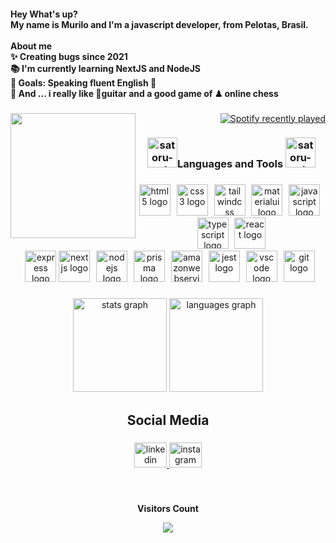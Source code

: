 <h4 align="left">Hey  What's up?<br>My name is Murilo and I'm a javascript developer, from  Pelotas, Brasil.<br><br>About me<br>✨ Creating bugs since 2021<br>📚 I'm currently learning NextJS and NodeJS<br>🎯 Goals: Speaking fluent English 🚀<br>🎲 And ... i really like 🎸guitar and a good game of ♟ online chess</h4>

###

<img align="left" height="200" src="https://github.com/xmurilo/xmurilo/assets/107772420/79022f44-8002-47d8-a18f-304946360020"  />

###

<div align="right">
  <a href="https://open.spotify.com/user/77ow6oi84ibjyf00oc10ullhh">
    <img src="https://spotify-recently-played-readme.vercel.app/api?user=77ow6oi84ibjyf00oc10ullhh&count=5&unique=true" alt="Spotify recently played"  />
  </a>
</div>

###

 <h3 align="center"> <img width="48" height="48" src="https://img.icons8.com/doodle/48/satoru-gojo.png" alt="satoru-gojo"/>Languages and Tools <img width="48" height="48" src="https://img.icons8.com/doodle/48/satoru-gojo.png" alt="satoru-gojo"/> </h3> 

###

<div align="center">
  <!-- Primeira linha de imagens -->
  <div>
    <img src="https://skillicons.dev/icons?i=html" height="50" alt="html5 logo" />
    <img width="2" />
    <img src="https://skillicons.dev/icons?i=css" height="50" alt="css3 logo" />
    <img width="2" />
    <img src="https://skillicons.dev/icons?i=tailwind" height="50" alt="tailwindcss logo" />
    <img width="2" />
    <img src="https://cdn.simpleicons.org/mui/007FFF" height="50" alt="materialui logo" />
    <img width="2" />
    <img src="https://skillicons.dev/icons?i=js" height="50" alt="javascript logo" />
    <img width="2" />
    <img src="https://skillicons.dev/icons?i=ts" height="50" alt="typescript logo" />
    <img width="2" />
    <img src="https://skillicons.dev/icons?i=react" height="50" alt="react logo" />
  </div>
  <!-- Segunda linha de imagens -->
  <div>
    <img width="2" />
    <img src="https://skillicons.dev/icons?i=express" height="50" alt="express logo" />
    <img src="https://cdn.jsdelivr.net/gh/devicons/devicon/icons/nextjs/nextjs-original.svg" height="50" alt="nextjs logo" />
    <img width="2" />
    <img src="https://skillicons.dev/icons?i=nodejs" height="50" alt="nodejs logo" />
    <img  width="2"/>
    <img src="https://skillicons.dev/icons?i=prisma" height="50" alt="prisma logo" />
    <img width="2" />
    <img src="https://skillicons.dev/icons?i=aws" height="50" alt="amazonwebservices logo" />
    <img width="2" />
    <img src="https://skillicons.dev/icons?i=jest" height="50" alt="jest logo" />
    <img width="2" />
    <img src="https://skillicons.dev/icons?i=vscode" height="50" alt="vscode logo" />
    <img width="2" />
    <img src="https://skillicons.dev/icons?i=git" height="50" alt="git logo" />
  </div>
</div>


###

<div align="center">
  <img src="https://github-readme-stats.vercel.app/api?username=xmurilo&hide_title=false&hide_rank=false&show_icons=true&include_all_commits=true&count_private=true&disable_animations=false&theme=material-palenight&locale=en&hide_border=false&order=1" height="150" alt="stats graph"  />
  <img src="https://github-readme-stats.vercel.app/api/top-langs?username=xmurilo&locale=en&hide_title=false&layout=compact&card_width=320&langs_count=5&theme=material-palenight&hide_border=false&order=2" height="150" alt="languages graph"  />
</div>

###

<h2 align="center">Social Media</h2>

###

<div align="center">
  <a href="https://www.linkedin.com/in/murilo-silva-a85b7526b/" target="_blank">
    <img src="https://raw.githubusercontent.com/maurodesouza/profile-readme-generator/master/src/assets/icons/social/linkedin/default.svg" width="52" height="40" alt="linkedin logo"  />
  </a>
  <a href="https://www.instagram.com/yxmurilo/" target="_blank">
    <img src="https://raw.githubusercontent.com/maurodesouza/profile-readme-generator/master/src/assets/icons/social/instagram/default.svg" width="52" height="40" alt="instagram logo"  />
  </a>
</div>

###

 <div align="center">
<br><p align="centre"><b>Visitors Count</b></p>  
<p align="center"><img align="center" src="https://profile-counter.glitch.me/{xmurilo}/count.svg" /></p> 
<br></div>

###
